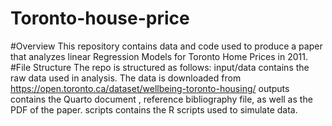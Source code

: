 # Toronto-house-price

#Overview
This repository contains data and code used to produce a paper that analyzes linear Regression Models for Toronto Home Prices in 2011.
#File Structure
The repo is structured as follows:
input/data contains the raw data used in analysis. The data is downloaded from https://open.toronto.ca/dataset/wellbeing-toronto-housing/
outputs contains the Quarto document , reference bibliography file, as well as the PDF of the paper.
scripts contains the R scripts used to simulate data. 
  

